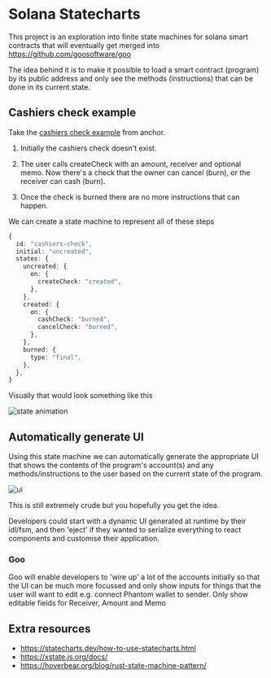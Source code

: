 # Solana Statecharts

This project is an exploration into finite state machines for solana smart contracts that will eventually get merged into https://github.com/goosoftware/goo

The idea behind it is to make it possible to load a smart contract (program) by its public address and only see the methods (instructions) that can be done in its current state.

## Cashiers check example

Take the [cashiers check example](https://github.com/project-serum/anchor/tree/master/examples/cashiers-check) from anchor.

1. Initially the cashiers check doesn't exist.

1. The user calls createCheck with an amount, receiver and optional memo. Now there's a check that the owner can cancel (burn), or the receiver can cash (burn).

1. Once the check is burned there are no more instructions that can happen.

We can create a state machine to represent all of these steps

```typescript
{
  id: "cashiers-check",
  initial: "uncreated",
  states: {
    uncreated: {
      on: {
        createCheck: "created",
      },
    },
    created: {
      on: {
        cashCheck: "burned",
        cancelCheck: "burned",
      },
    },
    burned: {
      type: "final",
    },
  },
}
```

Visually that would look something like this

![state animation](https://user-images.githubusercontent.com/601961/121813987-9ac0f700-cc66-11eb-9833-9b8237fd2377.gif)

## Automatically generate UI

Using this state machine we can automatically generate the appropriate UI that shows the contents of the program's account(s) and any methods/instructions to the user based on the current state of the program.

![ui](https://user-images.githubusercontent.com/601961/121814067-0905b980-cc67-11eb-980e-69417310d557.gif)

This is still extremely crude but you hopefully you get the idea.

Developers could start with a dynamic UI generated at runtime by their idl/fsm, and then 'eject' if they wanted to serialize everything to react components and customise their application.

### Goo

Goo will enable developers to 'wire up' a lot of the accounts initially so that the UI can be much more focussed and only show inputs for things that the user will want to edit e.g. connect Phantom wallet to sender. Only show editable fields for Receiver, Amount and Memo

## Extra resources

- https://statecharts.dev/how-to-use-statecharts.html
- https://xstate.js.org/docs/
- https://hoverbear.org/blog/rust-state-machine-pattern/

